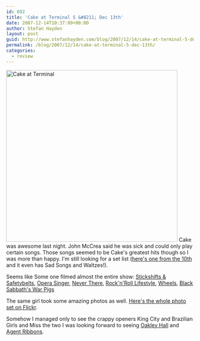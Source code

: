 ```yaml
---
id: 692
title: 'Cake at Terminal 5 &#8211; Dec 13th'
date: 2007-12-14T10:37:09+00:00
author: Stefan Hayden
layout: post
guid: http://www.stefanhayden.com/blog/2007/12/14/cake-at-terminal-5-dec-13th/
permalink: /blog/2007/12/14/cake-at-terminal-5-dec-13th/
categories:
  - review
---
```

<img src="http://farm3.static.flickr.com/2285/2110687964_96c15bcd0b.jpg?v=0" alt="Cake at Terminal" width="460" />
Cake was awesome last night. John McCrea said he was sick and could only play certain songs. Those songs seemed to be Cake's greatest hits though so I was more than happy. I'm still looking for a set list (<a href="http://www.swordplay.tv/2007/12/11/cake-set-list-dec-10-2007/">here's one from the 10th</a> and it even has Sad Songs and Waltzes!).

Seems like Some one filmed almost the entire show: <a href="http://www.youtube.com/watch?v=_aNGW9P4s1s">Stickshifts &amp; Safetybelts</a>, <a href="http://www.youtube.com/watch?v=YetYi7nwpYs">Opera Singer</a>, <a href="http://www.youtube.com/watch?v=hY3UaHfa-P8">Never There</a>, <a href="http://www.youtube.com/watch?v=AR_0Lx_9eqU">Rock'n'Roll Lifestyle</a>, <a href="http://www.youtube.com/watch?v=wK755W6sTg8">Wheels</a>, <a href="http://www.youtube.com/watch?v=wHW-CiuEdBc">Black Sabbath's War Pigs</a>

The same girl took some amazing photos as well. <a href="http://www.flickr.com/photos/tixgirl/sets/72157603444061870/">Here's the whole photo set on Flickr</a>.

Somehow I managed only to see the crappy openers King City and Brazilian Girls and Miss the two I was looking forward to seeing <a href="http://www.myspace.com/oakleyhall">Oakley Hall</a> and <a href="http://www.myspace.com/agentribbons">Agent Ribbons</a>.